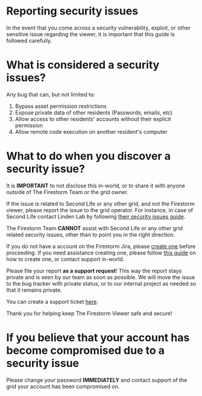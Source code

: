# Reporting security issues
In the event that you come across a security vulnerability, exploit, or other sensitive issue regarding the viewer, it is important that this guide is followed carefully.

# What is considered a security issues?
Any bug that can, but not limited to:
1. Bypass asset permission restrictions
2. Expose private data of other residents (Passwords, emails, etc)
3. Allow access to other residents' accounts without their explicit permission
4. Allow remote code execution on another resident's computer

# What to do when you discover a security issue?
It is **IMPORTANT** to not disclose this in-world, or to share it with anyone outside of The Firestorm Team or the grid owner.

If the issue is related to Second Life or any other grid, and not the Firestorm viewer, please report the issue to the grid operator. For instance, in case of Second Life contact Linden Lab by following [their security issues guide](https://wiki.secondlife.com/wiki/Security_issues).

The Firestorm Team **CANNOT** assist with Second Life or any other grid related security issues, other than to point you in the right direction.

If you do not have a account on the Firestorm Jira, please [create one](http://jira.firestormviewer.org/secure/Signup!default.jspa) before proceeding. If you need assistance creating one, please follow [this guide](https://wiki.firestormviewer.org/file_a_jira#creating_an_account) on how to create one, or contact support in-world.

Please file your report **as a support request**! This way the report stays private and is seen by our team as soon as possible. We will move the issue to the bug tracker with private status, or to our internal project as needed so that it remains private.

You can create a support ticket [here](https://jira.firestormviewer.org/secure/CreateIssue.jspa?pid=10003&issuetype=8).

Thank you for helping keep The Firestorm Viewer safe and secure!

# If you believe that your account has become compromised due to a security issue
Please change your password **IMMEDIATELY** and contact support of the grid your account has been compromised on.
